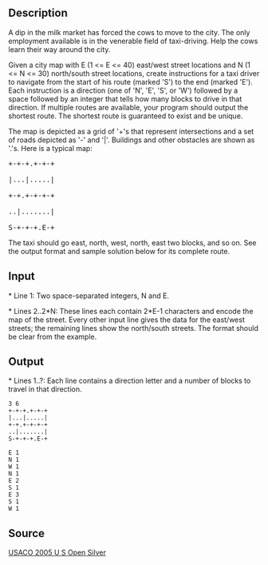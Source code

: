 <h2>Description</h2><p>A dip in the milk market has forced the cows to move to the city. The only employment available is in the venerable field of taxi-driving. Help the cows learn their way around the city.
</p>
Given a city map with E (1 &lt;= E &lt;= 40) east/west street locations and N (1 &lt;= N &lt;= 30) north/south street locations, create instructions for a taxi driver to navigate from the start of his route (marked 'S') to the end (marked 'E'). Each instruction is a direction (one of 'N', 'E', 'S', or 'W') followed by a space followed by an integer that tells how many blocks to drive in that direction. If multiple routes are available, your program should output the shortest route. The shortest route is guaranteed to exist and be unique.

The map is depicted as a grid of '+'s that represent intersections and a set of roads depicted as '-' and '|'.  Buildings and other obstacles are shown as '.'s. Here is a typical map:
<pre>+-+-+.+-+-+
<br>|...|.....|
<br>+-+.+-+-+-+
<br>..|.......|
<br>S-+-+-+.E-+</pre><p>
</p>The taxi should go east, north, west, north, east two blocks, and so on. See the output format and sample solution below for its complete route.<h2>Input</h2><p>* Line 1: Two space-separated integers, N and E.
</p>
* Lines 2..2*N: These lines each contain 2*E-1 characters and encode the map of the street. Every other input line gives the data for the east/west streets; the remaining lines show the north/south streets. The format should be clear from the example.<h2>Output</h2><p>* Lines 1..?: Each line contains a direction letter and a number of blocks to travel in that direction.</p><pre><code class="language-input1">3 6
+-+-+.+-+-+
|...|.....|
+-+.+-+-+-+
..|.......|
S-+-+-+.E-+
</code></pre><pre><code class="language-output1">E 1
N 1
W 1
N 1
E 2
S 1
E 3
S 1
W 1
</code></pre><h2>Source</h2><a href="searchproblem?field=source&amp;key=USACO+2005+U+S+Open+Silver">USACO 2005 U S Open Silver</a>